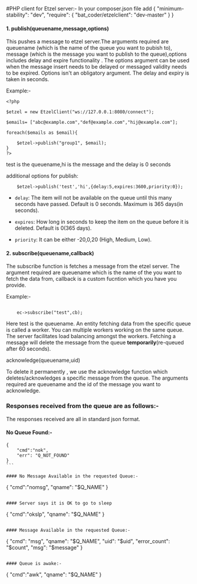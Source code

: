 

#PHP client for Etzel server:-
In your composer.json file add
{
    "minimum-stability": "dev",
    "require": {
        "bat_coder/etzelclient": "dev-master"
    }
}



#### 1. publish(queuename,message,options)

This pushes a message to etzel server.The arguments required are queuename (which is the name of the queue you want to pubish to), message (which is the message you want to publish to the queue),options includes delay and expire functionality . The options argument  can be used when the message insert needs to be delayed or messaged validity needs to be expired. Options isn't an obligatory argument. The delay and expiry is taken in seconds.

Example:-
````
<?php

$etzel = new EtzelClient("ws://127.0.0.1:8080/connect");

$emails= ["abc@example.com","def@example.com","hij@example.com"];

foreach($emails as $email){
    
    $etzel->publish("group1", $email);
}
?>
````

test is the queuename,hi is the message and the delay is 0 seconds

additional options for publish:

````
    $etzel->publish('test','hi',{delay:5,expires:3600,priority:0});
````

* `delay`: The item will not be available on the queue until this many seconds have passed.
Default is 0 seconds. Maximum is 365 days(in seconds).

* `expires`: How long in seconds to keep the item on the queue before it is deleted.
Default is 0(365 days).

* `priority`: It can be either -20,0,20 (High, Medium, Low).


#### 2. subscribe(queuename,callback)

The subscribe function is fetches a message from the etzel server. The argument required are queuename which is the name of the you want to fetch the data from, callback is a custom fucntion which you have you provide. 


Example:-

````

    ec->subscribe("test",cb);

````
Here test is the queuename.
An entity fetching data from the specific queue is called a worker. You can multiple workers working on the same queue. The server facilitates load balancing amongst the workers. Fetching a message will delete the message from the queue **temporarily**(re-queued after 60 seconds). 

acknowledge(queuename,uid)

To delete it permanently , we use the acknowledge function which deletes/acknowledges a specific message from the queue. The arguments required are queuename and the id of the message you want to acknowledge.



### Responses received from the queue are as follows:-

The responses received are all in standard json format.


#### No Queue Found:-

````
{
    "cmd":"nok",
    "err": "Q_NOT_FOUND"
}
```

#### No Message Available in the requested Queue:-

````
{
    "cmd":"nomsg",
    "qname": "$Q_NAME"
}
````

#### Server says it is OK to go to sleep

````
{
    "cmd":"okslp",
    "qname": "$Q_NAME"
}
````

#### Message Available in the requested Queue:-

````
{
    "cmd": "msg",
    "qname": "$Q_NAME",
    "uid": "$uid",
    "error_count": "$count",
    "msg": "$message"
}
````

#### Queue is awake:-

````
{
    "cmd":"awk",
    "qname": "$Q_NAME"
}
````
